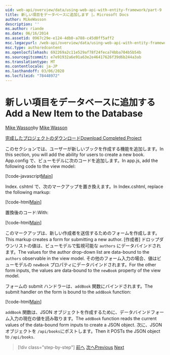 ```yaml
---
uid: web-api/overview/data/using-web-api-with-entity-framework/part-9
title: 新しい項目をデータベースに追加します |。Microsoft Docs
author: MikeWasson
description: ''
ms.author: riande
ms.date: 06/16/2014
ms.assetid: 0967c29e-e124-4db0-a788-c45d0ff5aff2
msc.legacyurl: /web-api/overview/data/using-web-api-with-entity-framework/part-9
msc.type: authoredcontent
ms.openlocfilehash: 692269a2c11e529af78f24feca74bba704b5b54b
ms.sourcegitcommit: e7e91932a6e91a63e2e46417626f39d6b244a3ab
ms.translationtype: MT
ms.contentlocale: ja-JP
ms.lasthandoff: 03/06/2020
ms.locfileid: "78448972"
---
```

# <a name="add-a-new-item-to-the-database"></a><span data-ttu-id="ac973-102">新しい項目をデータベースに追加する</span><span class="sxs-lookup"><span data-stu-id="ac973-102">Add a New Item to the Database</span></span>

<span data-ttu-id="ac973-103">[Mike Wasson](https://github.com/MikeWasson)</span><span class="sxs-lookup"><span data-stu-id="ac973-103">by [Mike Wasson](https://github.com/MikeWasson)</span></span>

[<span data-ttu-id="ac973-104">完成したプロジェクトのダウンロード</span><span class="sxs-lookup"><span data-stu-id="ac973-104">Download Completed Project</span></span>](https://github.com/MikeWasson/BookService)

<span data-ttu-id="ac973-105">このセクションでは、ユーザーが新しいブックを作成する機能を追加します。</span><span class="sxs-lookup"><span data-stu-id="ac973-105">In this section, you will add the ability for users to create a new book.</span></span> <span data-ttu-id="ac973-106">App.config で、ビューモデルに次のコードを追加します。</span><span class="sxs-lookup"><span data-stu-id="ac973-106">In app.js, add the following code to the view model:</span></span>

[!code-javascript[Main](part-9/samples/sample1.js)]

<span data-ttu-id="ac973-107">Index. cshtml で、次のマークアップを置き換えます。</span><span class="sxs-lookup"><span data-stu-id="ac973-107">In Index.cshtml, replace the following markup:</span></span>

[!code-html[Main](part-9/samples/sample2.html)]

<span data-ttu-id="ac973-108">置換後のコード:</span><span class="sxs-lookup"><span data-stu-id="ac973-108">With:</span></span>

[!code-html[Main](part-9/samples/sample3.html)]

<span data-ttu-id="ac973-109">このマークアップは、新しい作成者を送信するためのフォームを作成します。</span><span class="sxs-lookup"><span data-stu-id="ac973-109">This markup creates a form for submitting a new author.</span></span> <span data-ttu-id="ac973-110">[作成者] ドロップダウンリストの値は、ビューモデルで監視可能な `authors` にデータバインドされます。</span><span class="sxs-lookup"><span data-stu-id="ac973-110">The values for the author drop-down list are data-bound to the `authors` observable in the view model.</span></span> <span data-ttu-id="ac973-111">その他のフォーム入力の場合、値はビューモデルの `newBook` プロパティにデータバインドされます。</span><span class="sxs-lookup"><span data-stu-id="ac973-111">For the other form inputs, the values are data-bound to the `newBook` property of the view model.</span></span>

<span data-ttu-id="ac973-112">フォームの submit ハンドラーは、`addBook` 関数にバインドされます。</span><span class="sxs-lookup"><span data-stu-id="ac973-112">The submit handler on the form is bound to the `addBook` function:</span></span>

[!code-html[Main](part-9/samples/sample4.html)]

<span data-ttu-id="ac973-113">`addBook` 関数は、JSON オブジェクトを作成するために、データバインドフォーム入力の現在の値を読み取ります。</span><span class="sxs-lookup"><span data-stu-id="ac973-113">The `addBook` function reads the current values of the data-bound form inputs to create a JSON object.</span></span> <span data-ttu-id="ac973-114">次に、JSON オブジェクトを `/api/books`にポストします。</span><span class="sxs-lookup"><span data-stu-id="ac973-114">Then it POSTs the JSON object to `/api/books`.</span></span>

> [!div class="step-by-step"]
> <span data-ttu-id="ac973-115">[前へ](part-8.md)
> [次へ](part-10.md)</span><span class="sxs-lookup"><span data-stu-id="ac973-115">[Previous](part-8.md)
[Next](part-10.md)</span></span>
